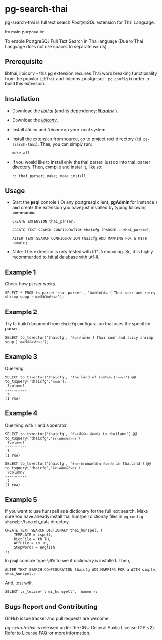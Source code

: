 pg-search-thai
============================

pg-search-thai is full text search _PostgreSQL_ extension for Thai Language.

Its main purpose is:

To enable PostgreSQL Full Text Search in Thai language (Due to Thai Language does not use spaces to separate words)

## Prerequisite

libthai, libiconv - this pg extension requires Thai word breaking functionality from the popular `LibThai` and libiconv.
postgresql - `pg_config` in order to build this extension.

## Installation

- Download the [_libthai_](http://linux.thai.net/projects/libthai) (and its dependency: [_libdatrie_](http://linux.thai.net/~thep/datrie/datrie.html#Download) ).

- Download the [_libiconv_](https://www.gnu.org/software/libiconv/).

- Install _libthai_ and _libiconv_ on your local system.

- Install the extension from source, go to project root directory (`cd pg-search-thai`). Then, you can simply run:

     ```make all```

- If you would like to install only the thai parser, just go into thai_parser directory. Then, compile and install it, like so:

     ```cd thai_parser; make; make install```

## Usage

- Start the **psql** console ( Or any postgresql client, **pgAdmin** for instance ) and create the extension you have just installed by typing following commands:

    ```CREATE EXTENSION thai_parser;```

    ```CREATE TEXT SEARCH CONFIGURATION thaicfg (PARSER = thai_parser);```

    ```ALTER TEXT SEARCH CONFIGURATION thaicfg ADD MAPPING FOR a WITH simple;```

- Note: This extension is only tested with `UTF-8` encoding. So, it is highly recommended to initial database with utf-8.

## Example 1
Check how parser works.

    SELECT * FROM ts_parse('thai_parser', 'ต้มยำกุ้งน้ำข้น ( Thai sour and spicy shrimp soup ) และไข่เจียวร้อนๆ');

## Example 2
Try to build document from `thaicfg` configuration that uses the specified parser.

    SELECT to_tsvector('thaicfg', 'ต้มยำกุ้งน้ำข้น ( Thai sour and spicy shrimp soup ) และไข่เจียวร้อนๆ');

## Example 3
Querying

    SELECT to_tsvector('thaicfg', 'the land of somtum (ส้มตำ)') @@ to_tsquery('thaicfg','ส้มตำ');
     ?column?
    ----------
     t
    (1 row)

## Example 4
Querying with `|` and `&` operator.

    SELECT to_tsvector('thaicfg', 'ส้มตำไก่ย่าง ต้มยำกุ้ง in thailand') @@ to_tsquery('thaicfg','ข้าวเหนียว&ส้มตำ');
     ?column?
    ----------
     f
    (1 row)

    SELECT to_tsvector('thaicfg', 'ข้าวเหนียวส้มตำไก่ย่าง ต้มยำกุ้ง in thailand') @@ to_tsquery('thaicfg','ข้าวเหนียว&ส้มตำ');
     ?column?
    ----------
     t
    (1 row)

## Example 5
 If you want to use hunspell as a dictionary for the full text search.
 Make sure you have already install thai hunspell dictionay files in `pg_config --sharedir`/tsearch_data directory.

    CREATE TEXT SEARCH DICTIONARY thai_hunspell (
        TEMPLATE = ispell,
        DictFile = th_TH,
        AffFile = th_TH,
        StopWords = english
    );


In psql console type `\dFd` to see if dictionary is installed.
Then,

    ALTER TEXT SEARCH CONFIGURATION thaicfg ADD MAPPING FOR a WITH simple, thai_hunspell;

And, test with,

    SELECT ts_lexize('thai_hunspell', 'ทดสอบ');

## Bugs Report and Contributing

GitHub issue tracker and pull requests are welcome.

_pg-search-thai_ is released under the GNU General Public License (GPLv2).
Refer to License [FAQ](http://www.gnu.org/licenses/old-licenses/gpl-2.0-faq.html) for more information.
